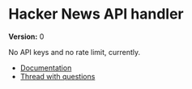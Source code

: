# Hacker News API handler

**Version:** 0

No API keys and no rate limit, currently.

- [Documentation](https://github.com/HackerNews/API)
- [Thread with questions](https://news.ycombinator.com/item?id=32540883)
